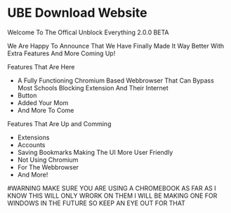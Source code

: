 # UBE Download Website
Welcome To The Offical Unblock Everything 2.0.0 BETA

We Are Happy To Announce That We Have Finally Made It Way Better With Extra Features And More Coming Up!

Features That Are Here
- A Fully Functioning Chromium Based Webbrowser That Can Bypass Most Schools Blocking Extension And Their Internet
- Button
- Added Your Mom
- And More To Come

Features That Are Up and Comming
- Extensions
- Accounts
- Saving Bookmarks Making The UI More User Friendly
- Not Using Chromium
- For The Webbrowser
- And More!

#WARNING
MAKE SURE YOU ARE USING A CHROMEBOOK AS FAR AS I KNOW THIS WILL ONLY WRORK ON THEM I WILL BE MAKING ONE FOR WINDOWS IN THE FUTURE SO KEEP AN EYE OUT FOR THAT
